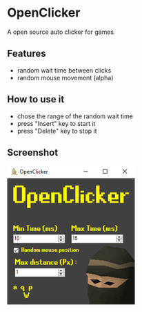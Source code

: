 # OpenClicker
A open source auto clicker for games

## Features
- random wait time between clicks
- random mouse movement (alpha)

## How to use it
- chose the range of the random wait time
- press "Insert" key to start it
- press "Delete" key to stop it

## Screenshot
![OpenClicker screenshot](https://github.com/gabrielgrenier/OpenClicker/blob/master/screenshots/ss1.png)
